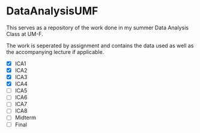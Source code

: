 # DataAnalysisUMF

This serves as a repository of the work done in my summer Data Analysis Class at UM-F.

The work is seperated by assignment and contains the data used as well as the accompanying lecture if applicable.

- [x] ICA1
- [x] ICA2
- [x] ICA3
- [x] ICA4
- [ ] ICA5
- [ ] ICA6
- [ ] ICA7
- [ ] ICA8
- [ ] Midterm
- [ ] Final
